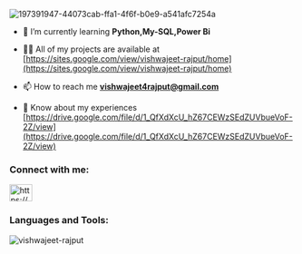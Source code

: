 ![197391947-44073cab-ffa1-4f6f-b0e9-a541afc7254a](https://user-images.githubusercontent.com/88282209/219847233-29bf097e-a376-4da1-92a2-dc0412ab170e.gif)



- 🌱 I’m currently learning **Python,My-SQL,Power Bi**

- 👨‍💻 All of my projects are available at [https://sites.google.com/view/vishwajeet-rajput/home](https://sites.google.com/view/vishwajeet-rajput/home)

- 📫 How to reach me **vishwajeet4rajput@gmail.com**

- 📄 Know about my experiences [https://drive.google.com/file/d/1_QfXdXcU_hZ67CEWzSEdZUVbueVoF-2Z/view](https://drive.google.com/file/d/1_QfXdXcU_hZ67CEWzSEdZUVbueVoF-2Z/view)

<h3 align="left">Connect with me:</h3>
<p align="left">
<a href="https://linkedin.com/in/https://www.linkedin.com/in/vishwajeet-rajput-92b685218/" target="blank"><img align="center" src="https://raw.githubusercontent.com/rahuldkjain/github-profile-readme-generator/master/src/images/icons/Social/linked-in-alt.svg" alt="https://www.linkedin.com/in/vishwajeet-rajput-92b685218/" height="30" width="40" /></a>
</p>

<h3 align="left">Languages and Tools:</h3>



<p><img align="center" src="https://github-readme-stats.vercel.app/api/top-langs?username=vishwajeet-rajput&show_icons=true&locale=en&layout=compact" alt="vishwajeet-rajput" /></p>
